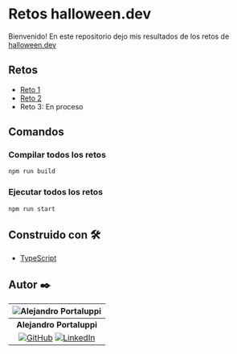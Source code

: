 # Retos halloween.dev

Bienvenido! En este repositorio dejo mis resultados de los retos de [halloween.dev](https://www.halloween.dev/)

## Retos

* [Reto 1](/src/reto1.ts)
* [Reto 2](/src/reto2.ts)
* Reto 3: En proceso

## Comandos

### Compilar todos los retos

```bash
npm run build
```

### Ejecutar todos los retos

```bash
npm run start
```

## Construido con 🛠️

* [TypeScript](https://www.typescriptlang.org/)

## Autor ✒️

| ![Alejandro Portaluppi](https://avatars.githubusercontent.com/u/107259761?size=50)
|:-:
| **Alejandro Portaluppi**
|[![GitHub](https://img.shields.io/badge/github-%23121011.svg?&style=for-the-badge&logo=github&logoColor=white)](https://github.com/Ale6100) [![LinkedIn](https://img.shields.io/badge/linkedin%20-%230077B5.svg?&style=for-the-badge&logo=linkedin&logoColor=white)](https://www.linkedin.com/in/alejandro-portaluppi)
